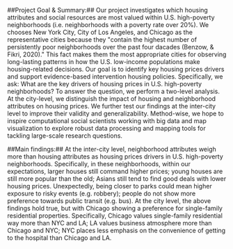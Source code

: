##Project Goal & Summary:##
Our project investigates which housing attributes and social resources are most valued within U.S. high-poverty neighborhoods (i.e. neighborhoods with a poverty rate over 20%). We chooses New York City, City of Los Angeles, and Chicago as the representative cities because they "contain the highest number of persistently poor neighborhoods over the past four dacades (Benzow, & Fikri, 2020)." This fact makes them the most appropriate cities for observing long-lasting patterns in how the U.S. low-income populations make housing-related decisions. Our goal is to identify key housing prices drivers and support evidence-based intervention housing policies. Specifically, we ask: What are the key drivers of housing prices in U.S. high-poverty neighborhoods?
To answer the question, we perform a two-level analysis. At the city-level, we distinguish the impact of housing and neighborhood attributes on housing prices. We further test our findings at the inter-city level to improve their validity and generalizability. Method-wise, we hope to inspire computational social scientists working with big data and map visualization to explore robust data processing and mapping tools for tackling large-scale research questions.

##Main findings:##
At the inter-city level, neighborhood attributes weigh more than housing attributes as housing prices drivers in U.S. high-poverty neighborhoods. Specifically, in these neighborhoods, within our expectations, larger houses still command higher prices; young houses are still more popular than the old; Asians still tend to find good deals with lower housing prices. Unexpectedly, being closer to parks could mean higher exposure to risky events (e.g. robbery); people do not show more preference towards public transit (e.g. bus).
At the city level, the above findings hold true, but with Chicago showing a preference for single-family residential properties. Specifically, Chicago values single-family residential way more than NYC and LA; LA values business atmosphere more than Chicago and NYC; NYC places less emphasis on the convenience of getting to the hospital than Chicago and LA.




